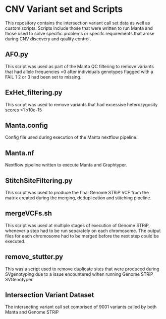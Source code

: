 # CNV Variant set and Scripts

This repository contains the intersection variant call set data as well as custom scripts. Scripts include those that were written to run Manta and those used to solve specific problems or specifc requirements that arose during CNV discovery and quality control.

## AF0.py

This script was used as part of the Manta QC filtering to remove variants that had allele frequencies =0 after individuals genotypes flagged with a FAIL 1 2 or 3 had been set to missing.  

## ExHet_filtering.py

This script was used to remove variants that had excessive heterozygosity scores <1 x10e-15 

## Manta.config

Config file used during execution of the Manta nextflow pipeline. 

## Manta.nf

Nextflow pipeline written to execute Manta and Graphtyper. 

## StitchSiteFiltering.py

This script was used to produce the final Genome STRiP VCF from the matrix created during the merging, deduplication and stitching pipeline.

## mergeVCFs.sh

This script was used at multiple stages of execution of Genome STRiP, whenever a step had to be run separately on each chromosome. The output files for each chromosome had to be merged before the next step could be executed. 

## remove_stutter.py

This was a script used to remove duplicate sites that were produced during SVgenotyping due to a issue encountered wihen running Genome STRiP SVGenotyper. 

## Intersection Variant Dataset

The intersecting variant call set comprised of 9001 variants called by both Manta and Genome STRiP
